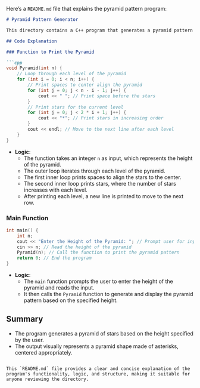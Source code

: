 Here’s a `README.md` file that explains the pyramid pattern program:

```markdown
# Pyramid Pattern Generator

This directory contains a C++ program that generates a pyramid pattern of stars based on user input for the height of the pyramid.

## Code Explanation

### Function to Print the Pyramid

```cpp
void Pyramid(int n) {
    // Loop through each level of the pyramid
    for (int i = 0; i < n; i++) {
        // Print spaces to center align the pyramid
        for (int j = 0; j < n - i - 1; j++) {
            cout << " "; // Print space before the stars
        }
        // Print stars for the current level
        for (int j = 0; j < 2 * i + 1; j++) {
            cout << "*"; // Print stars in increasing order
        }
        cout << endl; // Move to the next line after each level
    }
}
```

- **Logic**: 
  - The function takes an integer `n` as input, which represents the height of the pyramid.
  - The outer loop iterates through each level of the pyramid.
  - The first inner loop prints spaces to align the stars to the center.
  - The second inner loop prints stars, where the number of stars increases with each level.
  - After printing each level, a new line is printed to move to the next row.

### Main Function

```cpp
int main() {
    int n;
    cout << "Enter the Height of the Pyramid: "; // Prompt user for input
    cin >> n; // Read the height of the pyramid
    Pyramid(n); // Call the function to print the pyramid pattern
    return 0; // End the program
}
```

- **Logic**: 
  - The `main` function prompts the user to enter the height of the pyramid and reads the input.
  - It then calls the `Pyramid` function to generate and display the pyramid pattern based on the specified height.

## Summary

- The program generates a pyramid of stars based on the height specified by the user.
- The output visually represents a pyramid shape made of asterisks, centered appropriately.

```

This `README.md` file provides a clear and concise explanation of the program's functionality, logic, and structure, making it suitable for anyone reviewing the directory.